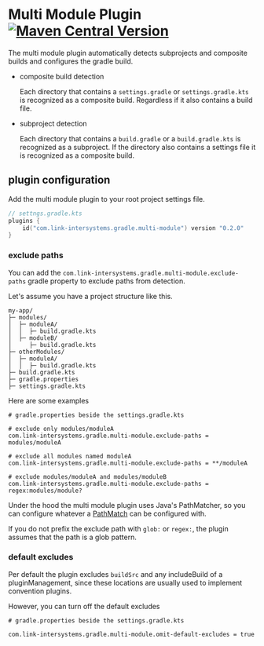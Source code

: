 # Multi Module Plugin [![Maven Central Version](https://img.shields.io/maven-central/v/com.link-intersystems.gradle.multi-module/com.link-intersystems.gradle.multi-module.gradle.plugin)](https://mvnrepository.com/artifact/com.link-intersystems.gradle.multi-module)

The multi module plugin automatically detects subprojects and composite builds and configures
the gradle build.

- composite build detection

  Each directory that contains a `settings.gradle` or `settings.gradle.kts` is recognized as a composite build.
  Regardless if it also contains a build file.
- subproject detection

  Each directory that contains a `build.gradle` or a `build.gradle.kts` is recognized as a subproject. If the
  directory also contains a settings file it is recognized as a composite build.

## plugin configuration

Add the multi module plugin to your root project settings file.

```kotlin
// settngs.gradle.kts
plugins {
    id("com.link-intersystems.gradle.multi-module") version "0.2.0"
}
```

### exclude paths

You can add the `com.link-intersystems.gradle.multi-module.exclude-paths` gradle property to
exclude paths from detection.

Let's assume you have a project structure like this.
```
my-app/
├─ modules/
│  ├─ moduleA/
│  │  ├─ build.gradle.kts
│  ├─ moduleB/
│     ├─ build.gradle.kts
├─ otherModules/
│  ├─ moduleA/
│  │  ├─ build.gradle.kts
├─ build.gradle.kts
├─ gradle.properties
├─ settings.gradle.kts
```

Here are some examples
```properties
# gradle.properties beside the settings.gradle.kts

# exclude only modules/moduleA
com.link-intersystems.gradle.multi-module.exclude-paths = modules/moduleA

# exclude all modules named moduleA
com.link-intersystems.gradle.multi-module.exclude-paths = **/moduleA

# exclude modules/moduleA and modules/moduleB
com.link-intersystems.gradle.multi-module.exclude-paths = regex:modules/module?
```
Under the hood the multi module plugin uses Java's PathMatcher, so you can 
configure whatever a [PathMatch](https://docs.oracle.com/en/java/javase/17/docs/api/java.base/java/nio/file/FileSystem.html#getPathMatcher(java.lang.String)) can be configured with.

If you do not prefix the exclude path with `glob:` or `regex:`, the plugin assumes
that the path is a glob pattern.

### default excludes

Per default the plugin excludes `buildSrc` and any includeBuild of a pluginManagement,
since these locations are usually used to implement convention plugins.

However, you can turn off the default excludes
```properties
# gradle.properties beside the settings.gradle.kts

com.link-intersystems.gradle.multi-module.omit-default-excludes = true
```